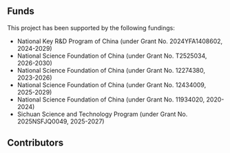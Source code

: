 ## Funds

This project has been supported by the following fundings:

* National Key R&D Program of China (under Grant No. 2024YFA1408602, 2024-2029)
* National Science Foundation of China (under Grant No. T2525034, 2026-2030)
* National Science Foundation of China (under Grant No. 12274380, 2023-2026)
* National Science Foundation of China (under Grant No. 12434009, 2025-2029)
* National Science Foundation of China (under Grant No. 11934020, 2020-2024)
* Sichuan Science and Technology Program (under Grant No. 2025NSFJQ0049, 2025-2027)

## Contributors
